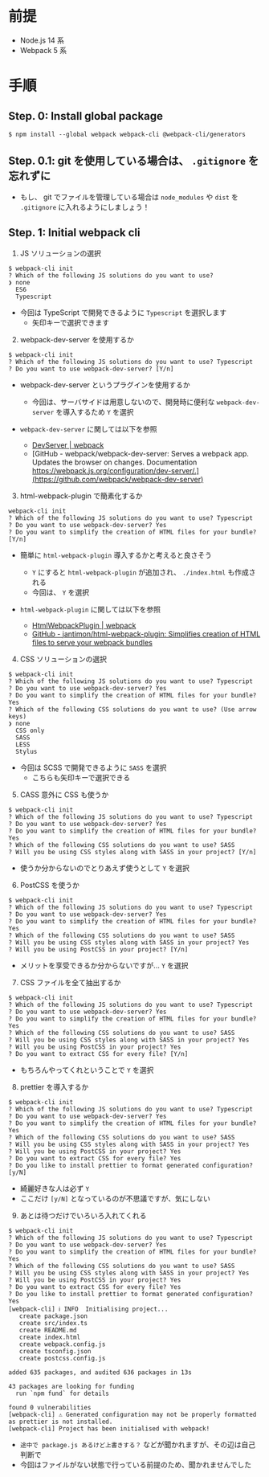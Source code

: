 # 前提

- Node.js 14 系
- Webpack 5 系

# 手順

## Step. 0: Install global package

```
$ npm install --global webpack webpack-cli @webpack-cli/generators
```

## Step. 0.1: git を使用している場合は、 `.gitignore` を忘れずに

- もし、 git でファイルを管理している場合は `node_modules` や `dist` を `.gitignore` に入れるようにしましょう！

## Step. 1: Initial webpack cli

1. JS ソリューションの選択

```
$ webpack-cli init
? Which of the following JS solutions do you want to use?
❯ none
  ES6
  Typescript
```

- 今回は TypeScript で開発できるように `Typescript` を選択します
  - 矢印キーで選択できます

2. webpack-dev-server を使用するか

```
$ webpack-cli init
? Which of the following JS solutions do you want to use? Typescript
? Do you want to use webpack-dev-server? [Y/n]
```

- webpack-dev-server というプラグインを使用するか

  - 今回は、サーバサイドは用意しないので、開発時に便利な `webpack-dev-server` を導入するため `Y` を選択

- `webpack-dev-server` に関しては以下を参照
  - [DevServer | webpack](https://webpack.js.org/configuration/dev-server/)
  - [GitHub - webpack/webpack-dev-server: Serves a webpack app. Updates the browser on changes. Documentation https://webpack.js.org/configuration/dev-server/.](https://github.com/webpack/webpack-dev-server)

3. html-webpack-plugin で簡素化するか

```
webpack-cli init
? Which of the following JS solutions do you want to use? Typescript
? Do you want to use webpack-dev-server? Yes
? Do you want to simplify the creation of HTML files for your bundle? [Y/n]
```

- 簡単に `html-webpack-plugin` 導入するかと考えると良さそう

  - `Y` にすると `html-webpack-plugin` が追加され、 `./index.html` も作成される
  - 今回は、 `Y` を選択

- `html-webpack-plugin` に関しては以下を参照
  - [HtmlWebpackPlugin | webpack](https://webpack.js.org/plugins/html-webpack-plugin/)
  - [GitHub - jantimon/html-webpack-plugin: Simplifies creation of HTML files to serve your webpack bundles](https://github.com/jantimon/html-webpack-plugin)

4. CSS ソリューションの選択

```
$ webpack-cli init
? Which of the following JS solutions do you want to use? Typescript
? Do you want to use webpack-dev-server? Yes
? Do you want to simplify the creation of HTML files for your bundle? Yes
? Which of the following CSS solutions do you want to use? (Use arrow keys)
❯ none
  CSS only
  SASS
  LESS
  Stylus
```

- 今回は SCSS で開発できるように `SASS` を選択
  - こちらも矢印キーで選択できる

5. CASS 意外に CSS も使うか

```
$ webpack-cli init
? Which of the following JS solutions do you want to use? Typescript
? Do you want to use webpack-dev-server? Yes
? Do you want to simplify the creation of HTML files for your bundle? Yes
? Which of the following CSS solutions do you want to use? SASS
? Will you be using CSS styles along with SASS in your project? [Y/n]
```

- 使うか分からないのでとりあえず使うとして `Y` を選択

6. PostCSS を使うか

```
$ webpack-cli init
? Which of the following JS solutions do you want to use? Typescript
? Do you want to use webpack-dev-server? Yes
? Do you want to simplify the creation of HTML files for your bundle? Yes
? Which of the following CSS solutions do you want to use? SASS
? Will you be using CSS styles along with SASS in your project? Yes
? Will you be using PostCSS in your project? [Y/n]
```

- メリットを享受できるか分からないですが... `Y` を選択

7. CSS ファイルを全て抽出するか

```
$ webpack-cli init
? Which of the following JS solutions do you want to use? Typescript
? Do you want to use webpack-dev-server? Yes
? Do you want to simplify the creation of HTML files for your bundle? Yes
? Which of the following CSS solutions do you want to use? SASS
? Will you be using CSS styles along with SASS in your project? Yes
? Will you be using PostCSS in your project? Yes
? Do you want to extract CSS for every file? [Y/n]
```

- もちろんやってくれということで `Y` を選択

8. prettier を導入するか

```
$ webpack-cli init
? Which of the following JS solutions do you want to use? Typescript
? Do you want to use webpack-dev-server? Yes
? Do you want to simplify the creation of HTML files for your bundle? Yes
? Which of the following CSS solutions do you want to use? SASS
? Will you be using CSS styles along with SASS in your project? Yes
? Will you be using PostCSS in your project? Yes
? Do you want to extract CSS for every file? Yes
? Do you like to install prettier to format generated configuration? [y/N]
```

- 綺麗好きな人は必ず `Y`
- ここだけ `[y/N]` となっているのが不思議ですが、気にしない

9. あとは待つだけでいろいろ入れてくれる

```
$ webpack-cli init
? Which of the following JS solutions do you want to use? Typescript
? Do you want to use webpack-dev-server? Yes
? Do you want to simplify the creation of HTML files for your bundle? Yes
? Which of the following CSS solutions do you want to use? SASS
? Will you be using CSS styles along with SASS in your project? Yes
? Will you be using PostCSS in your project? Yes
? Do you want to extract CSS for every file? Yes
? Do you like to install prettier to format generated configuration? Yes
[webpack-cli] ℹ INFO  Initialising project...
   create package.json
   create src/index.ts
   create README.md
   create index.html
   create webpack.config.js
   create tsconfig.json
   create postcss.config.js

added 635 packages, and audited 636 packages in 13s

43 packages are looking for funding
  run `npm fund` for details

found 0 vulnerabilities
[webpack-cli] ⚠ Generated configuration may not be properly formatted as prettier is not installed.
[webpack-cli] Project has been initialised with webpack!
```

- `途中で package.js あるけど上書きする？` などが聞かれますが、その辺は自己判断で
- 今回はファイルがない状態で行っている前提のため、聞かれませんでした
